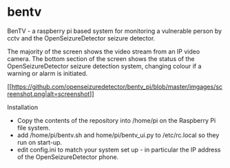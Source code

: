bentv
=====

BenTV - a raspberry pi based system for monitoring a vulnerable person by
cctv and the OpenSeizureDetector seizure detector.

The majority of the screen shows the video stream from an IP video camera.
The bottom section of the screen shows the status of the OpenSeizureDetector
seizure detection system, changing colour if a warning or alarm is initiated.

[[https://github.com/openseizuredetector/bentv_pi/blob/master/imgages/screenshot.png|alt=screenshot]]
 

Installation
 * Copy the contents of the repository into /home/pi on the Raspberry Pi
 file system.
 * add /home/pi/bentv.sh and home/pi/bentv_ui.py to /etc/rc.local so they
 run on start-up.
 * edit config.ini to match your system set up - in particular the IP address
 of the OpenSeizureDetector phone.


